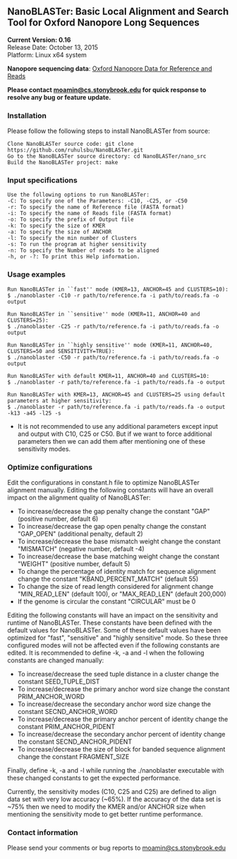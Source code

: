 ## NanoBLASTer: Basic Local Alignment and Search Tool for Oxford Nanopore Long Sequences  
**__Current Version: 0.16__**  
Release Date: October 13, 2015  
Platform: Linux x64 system

**Nanopore sequencing data**: [Oxford Nanopore Data for Reference and Reads](http://schatzlab.cshl.edu/data/nanocorr/)

**Please contact moamin@cs.stonybrook.edu for quick response to resolve any bug or feature update.**

### Installation
Please follow the following steps to install NanoBLASTer from source:
```
Clone NanoBLASTer source code: git clone https://github.com/ruhulsbu/NanoBLASTer.git
Go to the NanoBLASTer source directory: cd NanoBLASTer/nano_src 
Build the NanoBLASTer project: make
```  

### Input specifications
```
Use the following options to run NanoBLASTer:
-C: To specify one of the Parameters: -C10, -C25, or -C50
-r: To specify the name of Reference file (FASTA format)
-i: To specify the name of Reads file (FASTA format)
-o: To specify the prefix of Output file
-k: To specify the size of KMER
-a: To specify the size of ANCHOR
-l: To specify the min number of Clusters
-s: To run the program at higher sensitivity
-n: To specify the Number of reads to be aligned
-h, or -?: To print this Help information.
```

### Usage examples
```
Run NanoBLASTer in ``fast'' mode (KMER=13, ANCHOR=45 and CLUSTERS=10):
$ ./nanoblaster -C10 -r path/to/reference.fa -i path/to/reads.fa -o output

Run NanoBLASTer in ``sensitive'' mode (KMER=11, ANCHOR=40 and CLUSTERS=25):
$ ./nanoblaster -C25 -r path/to/reference.fa -i path/to/reads.fa -o output

Run NanoBLASTer in ``highly sensitive'' mode (KMER=11, ANCHOR=40, CLUSTERS=50 and SENSITIVITY=TRUE):
$ ./nanoblaster -C50 -r path/to/reference.fa -i path/to/reads.fa -o output

Run NanoBLASTer with default KMER=11, ANCHOR=40 and CLUSTERS=10:
$ ./nanoblaster -r path/to/reference.fa -i path/to/reads.fa -o output

Run NanoBLASTer with KMER=13, ANCHOR=45 and CLUSTERS=25 using default parameters at higher sensitivity:
$ ./nanoblaster -r path/to/reference.fa -i path/to/reads.fa -o output -k13 -a45 -l25 -s
```
* It is not recommended to use any additional parameters except input and output with C10, C25 or C50. But if we want to force additional parameters then we can add them after mentioning one of these sensitivity modes.

### Optimize configurations
Edit the configurations in constant.h file to optimize NanoBLASTer alignment manually. Editing the following constants will have an overall impact on the alignment quality of NanoBLASTer:
- To increase/decrease the gap penalty change the constant "GAP" (positive number, default 6)
- To increase/decrease the gap open penalty change the constant "GAP_OPEN" (additional penalty, default 2)
- To increase/decrease the base mismatch weight change the constant "MISMATCH" (negative number, default -4)
- To increase/decrease the base matching weight change the constant "WEIGHT" (positive number, default 5)
- To change the percentage of identity match for sequence alignment change the constant "KBAND_PERCENT_MATCH" (default 55)
- To change the size of read length considered for alignment change "MIN_READ_LEN" (default 100), or "MAX_READ_LEN" (default 200,000)
- If the genome is circular the constant "CIRCULAR" must be 0  

Editing the following constants will have an impact on the sensitivity and runtime of NanoBLASTer. These constants have been defined with the default values for NanoBLASTer. Some of these default values have been optimized for "fast", "sensitive" and "highly sensitive" mode. So these three configured modes will not be affected even if the following constants are edited. It is recommended to define -k, -a and -l when the following constants are changed manually:
- To increase/decrease the seed tuple distance in a cluster change the constant SEED_TUPLE_DIST
- To increase/decrease the primary anchor word size change the constant PRIM_ANCHOR_WORD
- To increase/decrease the secondary anchor word size change the constant SECND_ANCHOR_WORD
- To increase/decrease the primary anchor percent of identity change the constant PRIM_ANCHOR_PIDENT 
- To increase/decrease the secondary anchor percent of identity change the constant SECND_ANCHOR_PIDENT
- To increase/decrease the size of block for banded sequence alignment change the constant FRAGMENT_SIZE

Finally, define -k, -a and -l while running the ./nanoblaster executable with these changed constants to get the expected performance.

Currently, the sensitivity modes (C10, C25 and C25) are defined to align data set with very low accuracy (~65%). If the accuracy of the data set is ~75% then we need to modify the KMER and/or ANCHOR size when mentioning the sensitivity mode to get better runtime performance.

### Contact information
Please send your comments or bug reports to moamin@cs.stonybrook.edu 
